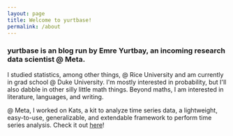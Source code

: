 ```yaml
---
layout: page
title: Welcome to yurtbase!
permalink: /about
---
```


### yurtbase is an blog run by Emre Yurtbay, an incoming research data scientist @ Meta.

I studied statistics, among other things, @ Rice University and am currently in grad school @ Duke University. I'm mostly interested in probability, but I'll also dabble in other silly little math things. Beyond maths, I am interested in literature, languages, and writing.

@ Meta, I worked on Kats, a kit to analyze time series data, a lightweight, easy-to-use, generalizable, and extendable framework to perform time series analysis. Check it out [here](https://github.com/facebookresearch/Kats)!
